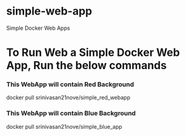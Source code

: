 # simple-web-app
Simple Docker Web Apps

# To Run Web a Simple Docker Web App, Run the below commands

### This WebApp will contain Red Background
docker pull srinivasan21nove/simple_red_webapp

### This WebApp will contain Blue Background
docker pull srinivasan21nove/simple_blue_app
